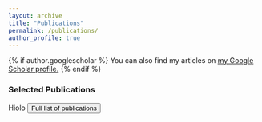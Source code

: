 ```yaml
---
layout: archive
title: "Publications"
permalink: /publications/
author_profile: true
---
```


{% if author.googlescholar %}
  You can also find my articles on <u><a href="{{author.googlescholar}}">my Google Scholar profile</a>.</u>
{% endif %}



<div class="col-md-8">
	<h3> Selected Publications </h3>
			<script src="https://bibbase.org/show?bib=https://dvij.github.io/academic/ref.bib&jsonp=1&theme=simple&filter=best:1"></script>			
</div>
Hiolo
<button onclick="toggleDiv('refFullPub')">  Full list of publications </button>

<div id="refFullPub" style="display:none;">
		<h3> Selected Publications </h3>
			<script src="https://bibbase.org/show?bib=https://dvij.github.io/academic/ref.bib&jsonp=1&theme=simple"></script>			
</div> 

